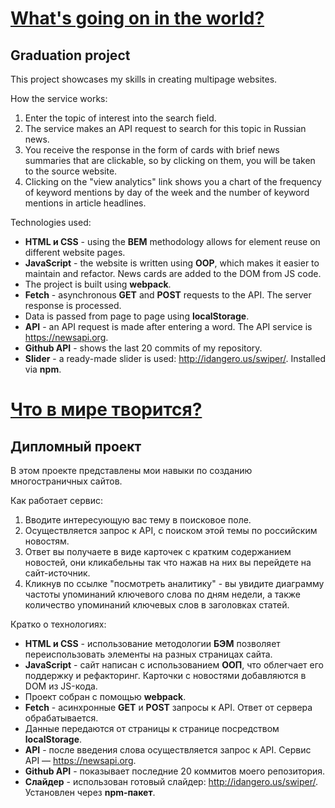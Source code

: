 [What's going on in the world?](https://henry128bit.github.io/Whats-going-on-in-the-world/)
=====================
Graduation project
---
This project showcases my skills in creating multipage websites.

How the service works:
1. Enter the topic of interest into the search field.
2. The service makes an API request to search for this topic in Russian news.
3. You receive the response in the form of cards with brief news summaries that are clickable, so by clicking on them, you will be taken to the source website.
4. Clicking on the "view analytics" link shows you a chart of the frequency of keyword mentions by day of the week and the number of keyword mentions in article headlines.

Technologies used:
* **HTML и CSS** - using the **BEM** methodology allows for element reuse on different website pages.
* **JavaScript** - the website is written using **OOP**, which makes it easier to maintain and refactor. News cards are added to the DOM from JS code.
* The project is built using **webpack**.
* **Fetch** - asynchronous **GET** and **POST** requests to the API. The server response is processed.
* Data is passed from page to page using **localStorage**.
* **API** - an API request is made after entering a word. The API service is https://newsapi.org.
* **Github API** - shows the last 20 commits of my repository.
* **Slider** - a ready-made slider is used: http://idangero.us/swiper/. Installed via **npm**.

[Что в мире творится?](https://henry128bit.github.io/Whats-going-on-in-the-world/)
=====================
Дипломный проект
---
В этом проекте представлены мои навыки по созданию многостраничных сайтов.

Как работает сервис:
1. Вводите интересующую вас тему в поисковое поле.
2. Осуществляется запрос к API, с поиском этой темы по российским новостям.
3. Ответ вы получаете в виде карточек с кратким содержанием новостей, они кликабельны так что нажав на них вы перейдете на сайт-источник.
4. Кликнув по ссылке "посмотреть аналитику" - вы увидите диаграмму частоты упоминаний ключевого слова по дням недели, а также количество упоминаний ключевых слов в заголовках статей.

Кратко о технологиях:
* **HTML и CSS** - использование методологии **БЭМ** позволяет переиспользовать элементы на разных страницах сайта.
* **JavaScript** - сайт написан с использованием **ООП**, что облегчает его поддержку и рефакторинг. Карточки с новостями добавляются в DOM из JS-кода.
* Проект собран с помощью **webpack**.
* **Fetch** - асинхронные **GET** и **POST** запросы к API. Ответ от сервера обрабатывается.
* Данные передаются от страницы к странице посредством **localStorage**.
* **API** - после введения слова осуществляется запрос к API. Сервис API — https://newsapi.org.
* **Github API** - показывает последние 20 коммитов моего репозитория.
* **Слайдер** - использован готовый слайдер: http://idangero.us/swiper/. Установлен через **npm-пакет**.
